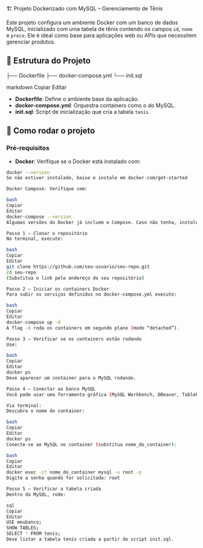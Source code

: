  🏗️ Projeto Dockerizado com MySQL – Gerenciamento de Tênis

Este projeto configura um ambiente Docker com um banco de dados MySQL, inicializado com uma tabela de tênis contendo os campos `id`, `nome` e `preco`. Ele é ideal como base para aplicações web ou APIs que necessitem gerenciar produtos.

## 📁 Estrutura do Projeto

├── Dockerfile
├── docker-compose.yml
└── init.sql

markdown
Copiar
Editar

- **Dockerfile**: Define o ambiente base da aplicação.
- **docker-compose.yml**: Orquestra containers como o do MySQL.
- **init.sql**: Script de inicialização que cria a tabela `tenis`.

## 🚀 Como rodar o projeto

### Pré-requisitos

- **Docker**: Verifique se o Docker está instalado com:

```bash
docker --version
Se não estiver instalado, baixe e instale em docker.com/get-started

Docker Compose: Verifique com:

bash
Copiar
Editar
docker-compose --version
Algumas versões do Docker já incluem o Compose. Caso não tenha, instale conforme docs.docker.com/compose/install/

Passo 1 – Clonar o repositório
No terminal, execute:

bash
Copiar
Editar
git clone https://github.com/seu-usuario/seu-repo.git
cd seu-repo
(Substitua o link pelo endereço do seu repositório)

Passo 2 – Iniciar os containers Docker
Para subir os serviços definidos no docker-compose.yml execute:

bash
Copiar
Editar
docker-compose up -d
A flag -d roda os containers em segundo plano (modo “detached”).

Passo 3 – Verificar se os containers estão rodando
Use:

bash
Copiar
Editar
docker ps
Deve aparecer um container para o MySQL rodando.

Passo 4 – Conectar ao banco MySQL
Você pode usar uma ferramenta gráfica (MySQL Workbench, DBeaver, TablePlus) ou terminal.

Via terminal:
Descubra o nome do container:

bash
Copiar
Editar
docker ps
Conecte-se ao MySQL no container (substitua nome_do_container):

bash
Copiar
Editar
docker exec -it nome_do_container mysql -u root -p
Digite a senha quando for solicitada: root

Passo 5 – Verificar a tabela criada
Dentro do MySQL, rode:

sql
Copiar
Editar
USE meubanco;
SHOW TABLES;
SELECT * FROM tenis;
Deve listar a tabela tenis criada a partir do script init.sql.
